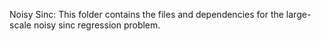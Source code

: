 Noisy Sinc:
This folder contains the files and dependencies for the large-scale noisy sinc regression problem.
